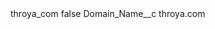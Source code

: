 <?xml version="1.0" encoding="UTF-8"?>
<CustomMetadata xmlns="http://soap.sforce.com/2006/04/metadata" xmlns:xsi="http://www.w3.org/2001/XMLSchema-instance" xmlns:xsd="http://www.w3.org/2001/XMLSchema">
    <label>throya_com</label>
    <protected>false</protected>
    <values>
        <field>Domain_Name__c</field>
        <value xsi:type="xsd:string">throya.com</value>
    </values>
</CustomMetadata>
